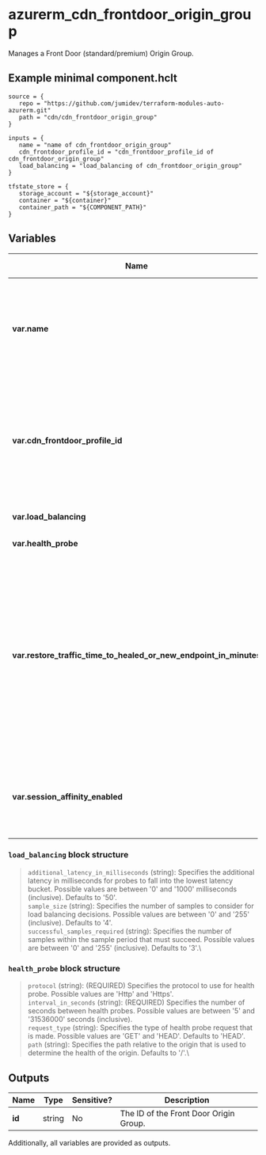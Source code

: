 # azurerm_cdn_frontdoor_origin_group

Manages a Front Door (standard/premium) Origin Group.

## Example minimal component.hclt

```hcl
source = {
   repo = "https://github.com/jumidev/terraform-modules-auto-azurerm.git" 
   path = "cdn/cdn_frontdoor_origin_group" 
}

inputs = {
   name = "name of cdn_frontdoor_origin_group" 
   cdn_frontdoor_profile_id = "cdn_frontdoor_profile_id of cdn_frontdoor_origin_group" 
   load_balancing = "load_balancing of cdn_frontdoor_origin_group" 
}

tfstate_store = {
   storage_account = "${storage_account}" 
   container = "${container}" 
   container_path = "${COMPONENT_PATH}" 
}

```

## Variables

| Name | Type | Required? |  Default  |  possible values |  Description |
| ---- | ---- | --------- |  ----------- | ----------- | ----------- |
| **var.name** | string | True | -  |  -  |  The name which should be used for this Front Door Origin Group. Changing this forces a new Front Door Origin Group to be created. | 
| **var.cdn_frontdoor_profile_id** | string | True | -  |  -  |  The ID of the Front Door Profile within which this Front Door Origin Group should exist. Changing this forces a new Front Door Origin Group to be created. | 
| **var.load_balancing** | block | True | -  |  -  |  A `load_balancing` block. | 
| **var.health_probe** | block | False | -  |  -  |  A `health_probe` block. | 
| **var.restore_traffic_time_to_healed_or_new_endpoint_in_minutes** | string | False | `10`  |  `0`, `50`, `10`  |  Specifies the amount of time which should elapse before shifting traffic to another endpoint when a healthy endpoint becomes unhealthy or a new endpoint is added. Possible values are between `0` and `50` minutes (inclusive). Default is `10` minutes. | 
| **var.session_affinity_enabled** | bool | False | `True`  |  -  |  Specifies whether session affinity should be enabled on this host. Defaults to `true`. | 

### `load_balancing` block structure

> `additional_latency_in_milliseconds` (string): Specifies the additional latency in milliseconds for probes to fall into the lowest latency bucket. Possible values are between '0' and '1000' milliseconds (inclusive). Defaults to '50'.\
> `sample_size` (string): Specifies the number of samples to consider for load balancing decisions. Possible values are between '0' and '255' (inclusive). Defaults to '4'.\
> `successful_samples_required` (string): Specifies the number of samples within the sample period that must succeed. Possible values are between '0' and '255' (inclusive). Defaults to '3'.\

### `health_probe` block structure

> `protocol` (string): (REQUIRED) Specifies the protocol to use for health probe. Possible values are 'Http' and 'Https'.\
> `interval_in_seconds` (string): (REQUIRED) Specifies the number of seconds between health probes. Possible values are between '5' and '31536000' seconds (inclusive).\
> `request_type` (string): Specifies the type of health probe request that is made. Possible values are 'GET' and 'HEAD'. Defaults to 'HEAD'.\
> `path` (string): Specifies the path relative to the origin that is used to determine the health of the origin. Defaults to '/'.\



## Outputs

| Name | Type | Sensitive? | Description |
| ---- | ---- | --------- | --------- |
| **id** | string | No  | The ID of the Front Door Origin Group. | 

Additionally, all variables are provided as outputs.
